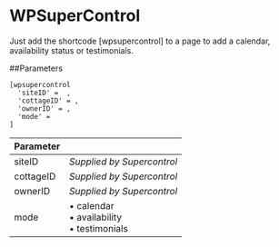 # WPSuperControl

Just add the shortcode [wpsupercontrol] to a page to add a calendar, availability status or testimonials.

##Parameters
```
[wpsupercontrol
  'siteID' =  ,
  'cottageID' = ,
  'ownerID' = ,
  'mode' =
]
```

| Parameter |                             |
| --------- | --------------------------- |
| siteID    | *Supplied by Supercontrol*  |
| cottageID | *Supplied by Supercontrol*  |
| ownerID   | *Supplied by Supercontrol*  |
| mode      | • calendar<br>• availability<br>• testimonials

